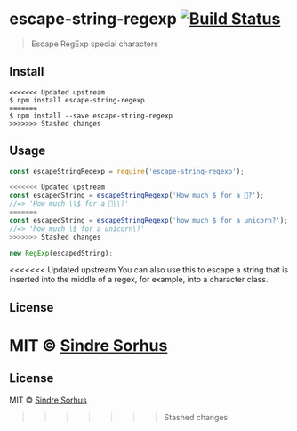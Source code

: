 # escape-string-regexp [![Build Status](https://travis-ci.org/sindresorhus/escape-string-regexp.svg?branch=master)](https://travis-ci.org/sindresorhus/escape-string-regexp)

> Escape RegExp special characters


## Install

```
<<<<<<< Updated upstream
$ npm install escape-string-regexp
=======
$ npm install --save escape-string-regexp
>>>>>>> Stashed changes
```


## Usage

```js
const escapeStringRegexp = require('escape-string-regexp');

<<<<<<< Updated upstream
const escapedString = escapeStringRegexp('How much $ for a 🦄?');
//=> 'How much \\$ for a 🦄\\?'
=======
const escapedString = escapeStringRegexp('how much $ for a unicorn?');
//=> 'how much \$ for a unicorn\?'
>>>>>>> Stashed changes

new RegExp(escapedString);
```

<<<<<<< Updated upstream
You can also use this to escape a string that is inserted into the middle of a regex, for example, into a character class.


## License

MIT © [Sindre Sorhus](https://sindresorhus.com)
=======

## License

MIT © [Sindre Sorhus](http://sindresorhus.com)
>>>>>>> Stashed changes

